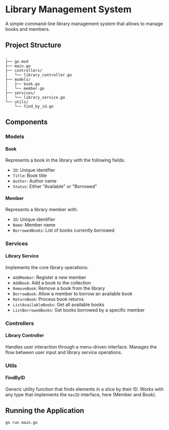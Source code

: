 # Library Management System

A simple command-line library management system that allows to manage books and members.

## Project Structure

```
.
├── go.mod
├── main.go
├── controllers/
│   └── library_controller.go
├── models/
│   ├── book.go
│   └── member.go
├── services/
│   └── library_service.go
└── utils/
    └── find_by_id.go
```

## Components

### Models

#### Book
Represents a book in the library with the following fields:
- `ID`: Unique identifier
- `Title`: Book title
- `Author`: Author name
- `Status`: Either "Available" or "Borrowed"

#### Member
Represents a library member with:
- `ID`: Unique identifier
- `Name`: Member name
- `BorrowedBooks`: List of books currently borrowed

### Services

#### Library Service
Implements the core library operations:
- `AddMember`: Register a new member
- `AddBook`: Add a book to the collection
- `RemoveBook`: Remove a book from the library
- `BorrowBook`: Allow a member to borrow an available book
- `ReturnBook`: Process book returns
- `ListAvailableBooks`: Get all available books
- `ListBorrowedBooks`: Get books borrowed by a specific member

### Controllers

#### Library Controller
Handles user interaction through a menu-driven interface. Manages the flow between user input and library service operations.

### Utils

#### FindByID
Generic utility function that finds elements in a slice by their ID. Works with any type that implements the `HasID` interface, here (Member and Book).

## Running the Application

```bash
go run main.go
```